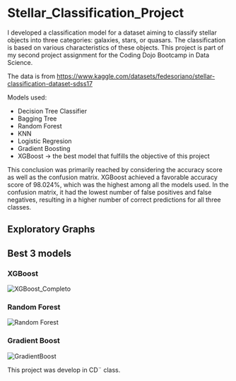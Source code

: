 # Stellar_Classification_Project
I developed a classification model for a dataset aiming to classify stellar objects into three categories: galaxies, stars, or quasars. The classification is based on various characteristics of these objects. This project is part of my second project assignment for the Coding Dojo Bootcamp in Data Science. 

The data is from https://www.kaggle.com/datasets/fedesoriano/stellar-classification-dataset-sdss17

Models used:

* Decision Tree Classifier
* Bagging Tree
* Random Forest
* KNN
* Logistic Regresion
* Gradient Boosting
* XGBoost -> the best model that fulfills the objective of this project

This conclusion was primarily reached by considering the accuracy score as well as the confusion matrix. XGBoost achieved a favorable accuracy score of 98.024%, which was the highest among all the models used. In the confusion matrix, it had the lowest number of false positives and false negatives, resulting in a higher number of correct predictions for all three classes.

## Exploratory Graphs



## Best 3 models

### XGBoost

![XGBoost_Completo](https://github.com/0Kyumy0/Stellar_Classification_Project/assets/43456314/b74c0765-ecf6-4543-8299-cb0c3a652b49)

### Random Forest

![Random Forest](https://github.com/0Kyumy0/Stellar_Classification_Project/assets/43456314/39da18f5-4c86-40c3-9663-6dc8b42a2150)

### Gradient Boost

![GradientBoost](https://github.com/0Kyumy0/Stellar_Classification_Project/assets/43456314/a5af9c97-093d-4b94-8dca-d721b0af088a)


This project was develop in CD¨ class.
